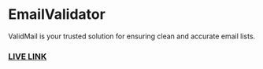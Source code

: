 # EmailValidator
ValidMail is your trusted solution for ensuring clean and accurate email lists. 
### [**LIVE LINK**](https://shuvo-paul-247.github.io/EmailValidator)
